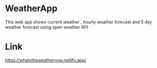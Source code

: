 # WeatherApp
This web app shows current weather , hourly weather forecast and 5 day weather forecast using open weather API

# Link
https://whatstheweathernow.netlify.app/
